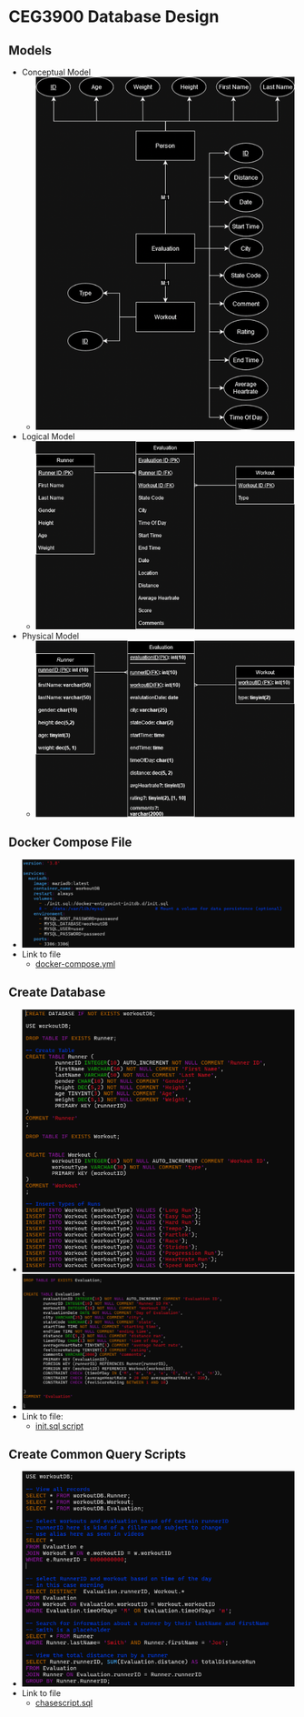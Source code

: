 # CEG3900 Database Design

## Models

* Conceptual Model
   * ![conceptual model](models/conceptualmodel.png)
* Logical Model
   * ![logical model](models/logicalmodel.png)
* Physical Model
   * ![physical model](models/physicalmodel.png)

## Docker Compose File

* ![dockercompose](images/dockercompose.png)
* Link to file
   * [docker-compose.yml](docker-compose.yml)


## Create Database

* ![db](images/db1.png)
* ![db](images/db2.png)
* Link to file:
   * [init.sql script](init.sql)

## Create Common Query Scripts

* ![chasescript](images/chasescript.png)
* Link to file
   * [chasescript.sql](SQL-Toolbox/chasescript.sql)


